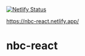 [![Netlify Status](https://api.netlify.com/api/v1/badges/c57a356c-bae6-45ed-bf57-007e9ab1b61a/deploy-status)](https://app.netlify.com/sites/nbc-react/deploys)

https://nbc-react.netlify.app/

# nbc-react
